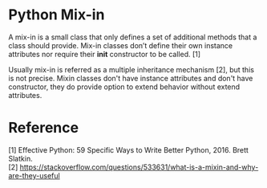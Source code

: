 # Python Mix-in

A mix-in is a small class that only defines a set of additional methods that a class should provide. 
Mix-in classes don’t define their own instance attributes nor require their __init__ constructor to be called. [1]

Usually mix-in is referred as a multiple inheritance mechanism [2], but this is not precise. 
Mixin classes don't have instance attributes and don't have constructor, they do provide option to extend behavior 
without extend attributes.    

# Reference
[1] Effective Python: 59 Specific Ways to Write Better Python, 2016. Brett Slatkin.  
[2] https://stackoverflow.com/questions/533631/what-is-a-mixin-and-why-are-they-useful